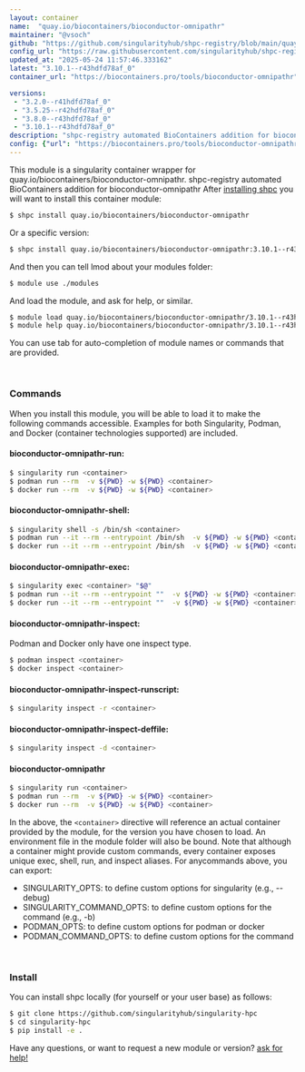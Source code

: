 ```yaml
---
layout: container
name:  "quay.io/biocontainers/bioconductor-omnipathr"
maintainer: "@vsoch"
github: "https://github.com/singularityhub/shpc-registry/blob/main/quay.io/biocontainers/bioconductor-omnipathr/container.yaml"
config_url: "https://raw.githubusercontent.com/singularityhub/shpc-registry/main/quay.io/biocontainers/bioconductor-omnipathr/container.yaml"
updated_at: "2025-05-24 11:57:46.333162"
latest: "3.10.1--r43hdfd78af_0"
container_url: "https://biocontainers.pro/tools/bioconductor-omnipathr"

versions:
 - "3.2.0--r41hdfd78af_0"
 - "3.5.25--r42hdfd78af_0"
 - "3.8.0--r43hdfd78af_0"
 - "3.10.1--r43hdfd78af_0"
description: "shpc-registry automated BioContainers addition for bioconductor-omnipathr"
config: {"url": "https://biocontainers.pro/tools/bioconductor-omnipathr", "maintainer": "@vsoch", "description": "shpc-registry automated BioContainers addition for bioconductor-omnipathr", "latest": {"3.10.1--r43hdfd78af_0": "sha256:b6d9a518f30c69ff9b8020905209faec50babbc5f7931f211ec5233fd5927178"}, "tags": {"3.2.0--r41hdfd78af_0": "sha256:d86bb0da85b36c95bd578d8e83a9247cdfa4b6929054a6be7d6cbb2653abb153", "3.5.25--r42hdfd78af_0": "sha256:acf94b92149e80267d21c5614aaee47cbb976ab73db083b99af85303ad28609a", "3.8.0--r43hdfd78af_0": "sha256:35f1cad9e2a7df0f0f7975adce14a158e77d47d8731877d659fb62a5c609560c", "3.10.1--r43hdfd78af_0": "sha256:b6d9a518f30c69ff9b8020905209faec50babbc5f7931f211ec5233fd5927178"}, "docker": "quay.io/biocontainers/bioconductor-omnipathr"}
---
```


This module is a singularity container wrapper for quay.io/biocontainers/bioconductor-omnipathr.
shpc-registry automated BioContainers addition for bioconductor-omnipathr
After [installing shpc](#install) you will want to install this container module:


```bash
$ shpc install quay.io/biocontainers/bioconductor-omnipathr
```

Or a specific version:

```bash
$ shpc install quay.io/biocontainers/bioconductor-omnipathr:3.10.1--r43hdfd78af_0
```

And then you can tell lmod about your modules folder:

```bash
$ module use ./modules
```

And load the module, and ask for help, or similar.

```bash
$ module load quay.io/biocontainers/bioconductor-omnipathr/3.10.1--r43hdfd78af_0
$ module help quay.io/biocontainers/bioconductor-omnipathr/3.10.1--r43hdfd78af_0
```

You can use tab for auto-completion of module names or commands that are provided.

<br>

### Commands

When you install this module, you will be able to load it to make the following commands accessible.
Examples for both Singularity, Podman, and Docker (container technologies supported) are included.

#### bioconductor-omnipathr-run:

```bash
$ singularity run <container>
$ podman run --rm  -v ${PWD} -w ${PWD} <container>
$ docker run --rm  -v ${PWD} -w ${PWD} <container>
```

#### bioconductor-omnipathr-shell:

```bash
$ singularity shell -s /bin/sh <container>
$ podman run --it --rm --entrypoint /bin/sh  -v ${PWD} -w ${PWD} <container>
$ docker run --it --rm --entrypoint /bin/sh  -v ${PWD} -w ${PWD} <container>
```

#### bioconductor-omnipathr-exec:

```bash
$ singularity exec <container> "$@"
$ podman run --it --rm --entrypoint ""  -v ${PWD} -w ${PWD} <container> "$@"
$ docker run --it --rm --entrypoint ""  -v ${PWD} -w ${PWD} <container> "$@"
```

#### bioconductor-omnipathr-inspect:

Podman and Docker only have one inspect type.

```bash
$ podman inspect <container>
$ docker inspect <container>
```

#### bioconductor-omnipathr-inspect-runscript:

```bash
$ singularity inspect -r <container>
```

#### bioconductor-omnipathr-inspect-deffile:

```bash
$ singularity inspect -d <container>
```



#### bioconductor-omnipathr

```bash
$ singularity run <container>
$ podman run --rm  -v ${PWD} -w ${PWD} <container>
$ docker run --rm  -v ${PWD} -w ${PWD} <container>
```


In the above, the `<container>` directive will reference an actual container provided
by the module, for the version you have chosen to load. An environment file in the
module folder will also be bound. Note that although a container
might provide custom commands, every container exposes unique exec, shell, run, and
inspect aliases. For anycommands above, you can export:

 - SINGULARITY_OPTS: to define custom options for singularity (e.g., --debug)
 - SINGULARITY_COMMAND_OPTS: to define custom options for the command (e.g., -b)
 - PODMAN_OPTS: to define custom options for podman or docker
 - PODMAN_COMMAND_OPTS: to define custom options for the command

<br>

### Install

You can install shpc locally (for yourself or your user base) as follows:

```bash
$ git clone https://github.com/singularityhub/singularity-hpc
$ cd singularity-hpc
$ pip install -e .
```

Have any questions, or want to request a new module or version? [ask for help!](https://github.com/singularityhub/singularity-hpc/issues)